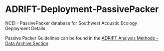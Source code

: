 # ADRIFT-Deployment-PassivePacker
NCEI - PassivePacker database for Southwest Acoustic Ecology Deployment Details

Passive Packer Guidelines can be found in the [ADRIFT Analysis Methods - Data Archive Section](https://sael-swfsc.github.io/adrift-analysis-methods/content/Data%20Archive/NCEI.html)
